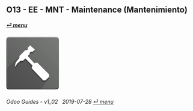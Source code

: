 ## O13 - EE - MNT - Maintenance (Mantenimiento)
#### [_&#x23CE; menu_](/en-us/o13/ee/en-us-o13-ee-guides_menu.md)  
### ![mnt](/doc/img/maintenance.png)
	
###### Odoo Guides - v1_02 &nbsp; 2019-07-28  [_&#x23CE; menu_](/en-us/o13/ee/en-us-o13-ee-guides_menu.md)  
